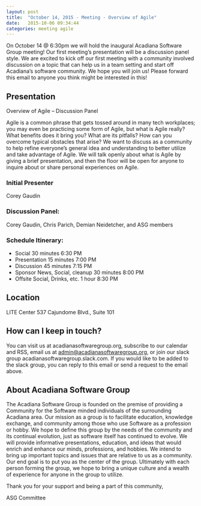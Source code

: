 ```yaml
---
layout: post
title:  "October 14, 2015 - Meeting - Overview of Agile"
date:   2015-10-06 09:34:44
categories: meeting agile
---
```

On October 14 @ 6:30pm we will hold the inaugural Acadiana Software Group meeting! Our first meeting’s presentation will be a discussion panel style. We are excited to kick off our first meeting with a community involved discussion on a topic that can help us in a team setting and start off Acadiana’s software community. We hope you will join us! Please forward this email to anyone you think might be interested in this!

## Presentation

Overview of Agile – Discussion Panel

Agile is a common phrase that gets tossed around in many tech workplaces; you may even be practicing some form of Agile, but what is Agile really? What benefits does it bring you? What are its pitfalls? How can you overcome typical obstacles that arise? We want to discuss as a community to help refine everyone’s general idea and understanding to better utilize and take advantage of Agile. We will talk openly about what is Agile by giving a brief presentation, and then the floor will be open for anyone to inquire about or share personal experiences on Agile. 

### Initial Presenter
Corey Gaudin
 
### Discussion Panel:
Corey Gaudin, Chris Parich, Demian Neidetcher, and ASG members

### Schedule Itinerary:

- Social 30 minutes 6:30 PM
- Presentation 15 minutes 7:00 PM
- Discussion 45 minutes 7:15 PM
- Sponsor News, Social, cleanup 30 minutes 8:00 PM
- Offsite Social, Drinks, etc. 1 hour 8:30 PM

## Location
LITE Center 537 Cajundome Blvd., Suite 101

## How can I keep in touch?
You can visit us at acadianasoftwaregroup.org, subscribe to our calendar and RSS, email us at admin@acadianasoftwaregroup.org, or join our slack group acadianasoftwaregroup.slack.com. If you would like to be added to the slack group, you can reply to this email or send a request to the email above.
 
## About Acadiana Software Group
The Acadiana Software Group is founded on the premise of providing a Community for the Software minded individuals of the surrounding Acadiana area. Our mission as a group is to facilitate education, knowledge exchange, and community among those who use Software as a profession or hobby. We hope to define this group by the needs of the community and its continual evolution, just as software itself has continued to evolve. We will provide informative presentations, education, and ideas that would enrich and enhance our minds, professions, and hobbies. We intend to bring up important topics and issues that are relative to us as a community. Our end goal is to put you as the center of the group. Ultimately with each person forming the group, we hope to bring a unique culture and a wealth of experience for anyone in the group to utilize.

Thank you for your support and being a part of this community,
 
ASG Committee

